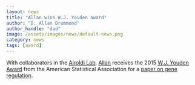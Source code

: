 ```yaml
---
layout: news
title: "Allan wins W.J. Youden award"
author: "D. Allan Drummond"
author_handle: "dad"
image: /assets/images/news/default-news.png
category: news
tags: [award]
---
```

With collaborators in the [Airoldi Lab](http://airoldilab.fas.harvard.edu/), [Allan][1] receives the 2015 [W.J. Youden Award][2] from the American Statistical Association for a [paper on gene regulation](papers/paper/estimating-structured-covariance-matrix/).

[1]: /team/d-allan-drummond/
[2]: http://www.amstat.org/awards/wjyoudenaward.cfm
